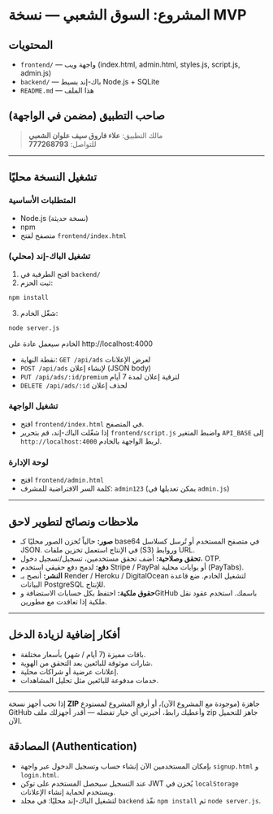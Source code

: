 # المشروع: السوق الشعبي — نسخة MVP

## المحتويات
- `frontend/` — واجهة ويب (index.html, admin.html, styles.js, script.js, admin.js)
- `backend/` — باك-إند بسيط Node.js + SQLite
- `README.md` — هذا الملف

## صاحب التطبيق (مضمن في الواجهة)
> مالك التطبيق: **علاء فاروق سيف علوان الشعبي**  
> للتواصل: **777268793**

---

## تشغيل النسخة محليًا

### المتطلبات الأساسية
- Node.js (نسخة حديثة)
- npm
- متصفح لفتح `frontend/index.html`

### تشغيل الباك-إند (محلي)
1. افتح الطرفية في `backend/`
2. ثبت الحزم:
```bash
npm install
```
3. شغّل الخادم:
```bash
node server.js
```
الخادم سيعمل عادة على http://localhost:4000
- نقطة النهاية: `GET /api/ads` لعرض الإعلانات
- `POST /api/ads` لإنشاء إعلان (JSON body)
- `PUT /api/ads/:id/premium` لترقية إعلان لمدة 7 أيام
- `DELETE /api/ads/:id` لحذف إعلان

### تشغيل الواجهة
- افتح `frontend/index.html` في المتصفح.
- إذا شغّلت الباك-إند، قم بتحرير `frontend/script.js` واضبط المتغير `API_BASE` إلى `http://localhost:4000` لربط الواجهة بالخادم.

### لوحة الإدارة
- افتح `frontend/admin.html`
- كلمة السر الافتراضية للمشرف: `admin123` (يمكن تعديلها في `admin.js`)

---

## ملاحظات ونصائح لتطوير لاحق
- **صور:** حالياً تُخزن الصور محليًا كـ base64 في متصفح المستخدم أو تُرسل كسلاسل JSON. في الإنتاج استعمل تخزين ملفات (S3) وروابط URL.
- **تحقق وصلاحية:** أضف تحقق مستخدمين، تسجيل/تسجيل دخول، OTP.
- **دفع:** لدمج دفع حقيقي استخدم Stripe / PayPal أو بوابات محلية (PayTabs).
- **النشر:** أنصح بـ Render / Heroku / DigitalOcean لتشغيل الخادم. ضع قاعدة البيانات PostgreSQL للإنتاج.
- **حقوق ملكية:** احتفظ بكل حسابات الاستضافة وGitHub باسمك. استخدم عقود نقل ملكية إذا تعاقدت مع مطورين.

---

## أفكار إضافية لزيادة الدخل
- باقات مميزة (7 أيام / شهر) بأسعار مختلفة.
- شارات موثوقة للبائعين بعد التحقق من الهوية.
- إعلانات عرضية أو شراكات محلية.
- خدمات مدفوعة للبائعين مثل تحليل المشاهدات.

---

إذا تحب أجهز نسخة **ZIP** جاهزة (موجودة مع المشروع الآن)، أو أرفع المشروع لمستودع GitHub وأعطيك رابط، أخبرني أي خيار تفضله — أقدر أجهزلك ملف zip جاهز للتحميل الآن.


## المصادقة (Authentication)

- بإمكان المستخدمين الآن إنشاء حساب وتسجيل الدخول عبر واجهة `signup.html` و `login.html`.
- عند التسجيل سيحصل المستخدم على توكن JWT يُخزن في `localStorage` ويستخدم لحماية إنشاء الإعلانات.
- لتشغيل الباك-إند محليًا: في مجلد `backend` نفّذ `npm install` ثم `node server.js`.

